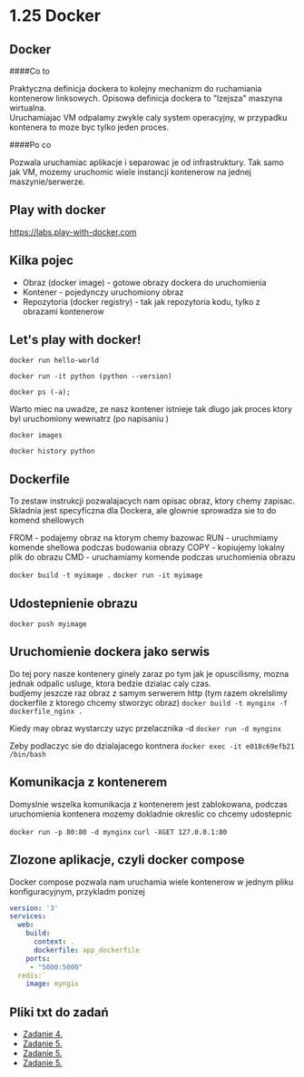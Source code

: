1.25 Docker
===========

Docker
-------

####Co to

Praktyczna definicja dockera to kolejny mechanizm do ruchamiania kontenerow linksowych.
Opisowa definicja dockera to "lzejsza" maszyna wirtualna. <br>
Uruchamiajac VM odpalamy zwykle caly system operacyjny, w przypadku kontenera to moze byc tylko jeden proces.

####Po co

Pozwala uruchamiac aplikacje i separowac je od infrastruktury. 
Tak samo jak VM, mozemy uruchomic wiele instancji kontenerow na jednej maszynie/serwerze.

Play with docker
----------------
https://labs.play-with-docker.com


Kilka pojec
-----------

* Obraz (docker image) - gotowe obrazy dockera do uruchomienia
* Kontener - pojedynczy uruchomiony obraz
* Repozytoria (docker registry) - tak jak repozytoria kodu, tylko z obrazami kontenerow 

Let's play with docker!
-----------------------

`docker run hello-world`

`docker run -it python (python --version)`

`docker ps (-a); `

Warto miec na uwadze, ze nasz kontener istnieje tak dlugo jak proces ktory byl uruchomiony wewnatrz (po napisaniu )

`docker images`

`docker history python`



Dockerfile
----------
To zestaw instrukcji pozwalajacych nam opisac obraz, ktory chemy zapisac. 
Skladnia jest specyficzna dla Dockera, ale glownie sprowadza sie to do komend shellowych

FROM - podajemy obraz na ktorym chemy bazowac
RUN - uruchmiamy komende shellowa podczas budowania obrazy
COPY - kopiujemy lokalny plik do obrazu
CMD - uruchamiamy komende podczas uruchomienia obrazu


`docker build -t myimage .`
`docker run -it myimage`

Udostepnienie obrazu
--------------------
`docker push myimage`

Uruchomienie dockera jako serwis
--------------------------------
Do tej pory nasze kontenery ginely zaraz po tym jak je opuscilismy, mozna jednak odpalic usluge, ktora bedzie dzialac caly czas. <br>
budjemy jeszcze raz obraz z samym serwerem http (tym razem okrelslimy dockerfile z ktorego chcemy stworzyc obraz)
`docker build -t mynginx -f dockerfile_nginx .`

Kiedy may obraz wystarczy uzyc  przelacznika -d
`docker run -d mynginx`

Zeby podlaczyc sie do dzialajacego kontnera
`docker exec -it e018c69efb21 /bin/bash`


Komunikacja z kontenerem
------------------------
Domyslnie wszelka komunikacja z kontenerem jest zablokowana, podczas uruchomienia kontenera mozemy dokladnie okreslic co chcemy udostepnic

`docker run -p 80:80 -d mynginx`
`curl -XGET 127.0.0.1:80`


Zlozone aplikacje, czyli docker compose
--------------
Docker compose pozwala nam uruchamia wiele kontenerow w jednym pliku konfiguracyjnym, przykladm ponizej

```yaml
version: '3'
services:
  web:
    build: 
      context: .
      dockerfile: app_dockerfile
    ports:
     - "5000:5000"
  redis:`
    image: myngix
```


Pliki txt do zadań
------------------

* [Zadanie 4.](./files/hello.py)
* [Zadanie 5.](./files/app.py)
* [Zadanie 5.](./files/app_dockerfile)
* [Zadanie 5.](./files/requirements.txt)